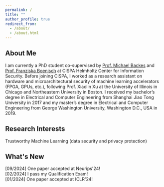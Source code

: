 ```yaml
---
permalink: /
title: ""
author_profile: true
redirect_from: 
  - /about/
  - /about.html
---
```

## About Me
I am currently a PhD student co-supervised by [Prof. Michael Backes](https://cispa.de/en/people/backes) and [Prof. Franziska Boenisch](https://franziska-boenisch.de/) at CISPA Helmholtz Center for Information Security. Before joining CISPA, I worked as a research assistant on hardware and microarchitectural security of machine learning accelerators (FPGA, GPUs, etc.), following Prof. Xiaolin Xu at the University of Illinois in Chicago and Northeastern University in Boston. I received my bachelor’s degree in Electrical and Computer Engineering from Shanghai Jiao Tong University in 2017 and my master’s degree in Electrical and Computer Engineering from George Washington University, Washington D.C., USA in 2019.

## Research Interests
Trustworthy Machine Learning (data security and privacy protection)

## What's New
[09/2024] One paper accepted at Neurips'24!\
[02/2024] I pass my Qualification Exam!\
[01/2024] One paper accepted at ICLR'24!


